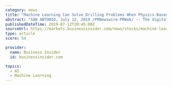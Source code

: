 ```yaml
---
category: news
title: "Machine Learning Can Solve Drilling Problems When Physics-Based Models Fall Short"
abstract: "SAN ANTONIO, July 12, 2019 /PRNewswire-PRWeb/ -- The digital transformation of the upstream energy industry has spawned exponential growth in the amounts and types of data generated during the ..."
publishedDateTime: 2019-07-12T20:45:00Z
sourceUrl: https://markets.businessinsider.com/news/stocks/machine-learning-can-solve-drilling-problems-when-physics-based-models-fall-short-1028350183
type: article
score: 54

provider:
  name: Business Insider
  id: businessinsider.com

topics:
  - AI
  - Machine Learning
---
```


